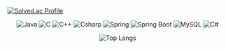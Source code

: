[![Solved.ac Profile](http://mazassumnida.wtf/api/v2/generate_badge?boj=wkdgusrb3)](https://solved.ac/wkdgusrb3/)
<div align="center">

  
<img alt="Java" src ="https://img.shields.io/badge/Java-007396.svg?&style=for-the-badge&logo=Java&logoColor=white"/> <img alt="C" src ="https://img.shields.io/badge/C-A8B9CC.svg?&style=for-the-badge&logo=C&logoColor=white"/> <img alt="C++" src ="https://img.shields.io/badge/C++-00599C.svg?&style=for-the-badge&logo=C++&logoColor=white"/> <img alt="Csharp" src ="https://img.shields.io/badge/Csharp-239120.svg?&style=for-the-badge&logo=Csharp&logoColor=white"/> <img alt="Spring" src ="https://img.shields.io/badge/Spring-6DB33F.svg?&style=for-the-badge&logo=Spring&logoColor=white"/> <img alt="Spring Boot" src ="https://img.shields.io/badge/Spring Boot-6DB33F.svg?&style=for-the-badge&logo=Spring&logoColor=white"/> <img alt="MySQL" src ="https://img.shields.io/badge/MySQL-4479A1.svg?&style=for-the-badge&logo=MySQL&logoColor=white"/> <img alt="C#" src ="https://img.shields.io/badge/C#-4479B1.svg?&style=for-the-badge&logo=MySQL&logoColor=white"/>

![Top Langs](https://github-readme-stats.vercel.app/api/top-langs/?username=MartinDog&layout=compact)

</div>
